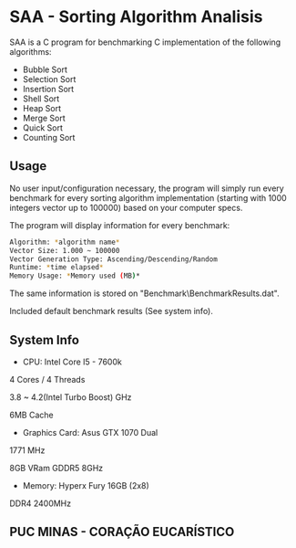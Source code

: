 # SAA - Sorting Algorithm Analisis

SAA is a C program for benchmarking C implementation of the following algorithms:

- Bubble Sort
- Selection Sort
- Insertion Sort
- Shell Sort
- Heap Sort
- Merge Sort
- Quick Sort
- Counting Sort

## Usage

No user input/configuration necessary, the program will simply run every benchmark for every sorting algorithm implementation (starting with 1000 integers vector up to 100000) based on your computer specs.

The program will display information for every benchmark:

```bash
Algorithm: *algorithm name*
Vector Size: 1.000 ~ 100000
Vector Generation Type: Ascending/Descending/Random
Runtime: *time elapsed*
Memory Usage: *Memory used (MB)*
```

The same information is stored on "Benchmark\BenchmarkResults.dat".

Included default benchmark results (See system info).

## System Info

- CPU: Intel Core I5 - 7600k

4 Cores / 4 Threads

3.8 ~ 4.2(Intel Turbo Boost) GHz

6MB Cache

- Graphics Card: Asus GTX 1070 Dual

1771 MHz

8GB VRam GDDR5 8GHz

- Memory: Hyperx Fury 16GB (2x8)

DDR4 2400MHz

## PUC MINAS - CORAÇÃO EUCARÍSTICO
